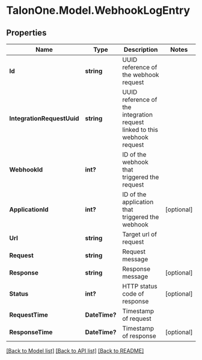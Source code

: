 # TalonOne.Model.WebhookLogEntry
## Properties

Name | Type | Description | Notes
------------ | ------------- | ------------- | -------------
**Id** | **string** | UUID reference of the webhook request | 
**IntegrationRequestUuid** | **string** | UUID reference of the integration request linked to this webhook request | 
**WebhookId** | **int?** | ID of the webhook that triggered the request | 
**ApplicationId** | **int?** | ID of the application that triggered the webhook | [optional] 
**Url** | **string** | Target url of request | 
**Request** | **string** | Request message | 
**Response** | **string** | Response message | [optional] 
**Status** | **int?** | HTTP status code of response | [optional] 
**RequestTime** | **DateTime?** | Timestamp of request | 
**ResponseTime** | **DateTime?** | Timestamp of response | [optional] 

[[Back to Model list]](../README.md#documentation-for-models) [[Back to API list]](../README.md#documentation-for-api-endpoints) [[Back to README]](../README.md)

